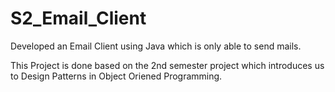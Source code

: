 # S2_Email_Client
Developed an Email Client using Java which is only able to send mails.

This Project is done based on the 2nd semester project which introduces us to Design Patterns in Object Oriened Programming.
